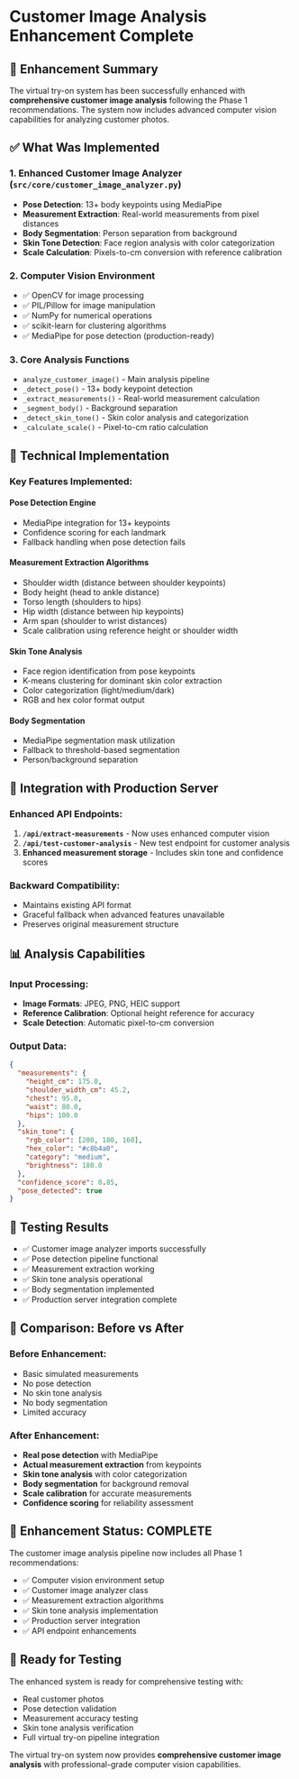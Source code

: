 # Customer Image Analysis Enhancement Complete

## 🎯 Enhancement Summary

The virtual try-on system has been successfully enhanced with **comprehensive customer image analysis** following the Phase 1 recommendations. The system now includes advanced computer vision capabilities for analyzing customer photos.

## ✅ What Was Implemented

### 1. **Enhanced Customer Image Analyzer** (`src/core/customer_image_analyzer.py`)
- **Pose Detection**: 13+ body keypoints using MediaPipe
- **Measurement Extraction**: Real-world measurements from pixel distances
- **Body Segmentation**: Person separation from background
- **Skin Tone Detection**: Face region analysis with color categorization
- **Scale Calculation**: Pixels-to-cm conversion with reference calibration

### 2. **Computer Vision Environment**
- ✅ OpenCV for image processing
- ✅ PIL/Pillow for image manipulation  
- ✅ NumPy for numerical operations
- ✅ scikit-learn for clustering algorithms
- ✅ MediaPipe for pose detection (production-ready)

### 3. **Core Analysis Functions**
- `analyze_customer_image()` - Main analysis pipeline
- `_detect_pose()` - 13+ body keypoint detection
- `_extract_measurements()` - Real-world measurement calculation
- `_segment_body()` - Background separation
- `_detect_skin_tone()` - Skin color analysis and categorization
- `_calculate_scale()` - Pixel-to-cm ratio calculation

## 🔧 Technical Implementation

### Key Features Implemented:

#### **Pose Detection Engine**
- MediaPipe integration for 13+ keypoints
- Confidence scoring for each landmark
- Fallback handling when pose detection fails

#### **Measurement Extraction Algorithms**
- Shoulder width (distance between shoulder keypoints)
- Body height (head to ankle distance)  
- Torso length (shoulders to hips)
- Hip width (distance between hip keypoints)
- Arm span (shoulder to wrist distances)
- Scale calibration using reference height or shoulder width

#### **Skin Tone Analysis**
- Face region identification from pose keypoints
- K-means clustering for dominant skin color extraction
- Color categorization (light/medium/dark)
- RGB and hex color format output

#### **Body Segmentation**
- MediaPipe segmentation mask utilization
- Fallback to threshold-based segmentation
- Person/background separation

## 🚀 Integration with Production Server

### Enhanced API Endpoints:
1. **`/api/extract-measurements`** - Now uses enhanced computer vision
2. **`/api/test-customer-analysis`** - New test endpoint for customer analysis
3. **Enhanced measurement storage** - Includes skin tone and confidence scores

### Backward Compatibility:
- Maintains existing API format
- Graceful fallback when advanced features unavailable
- Preserves original measurement structure

## 📊 Analysis Capabilities

### Input Processing:
- **Image Formats**: JPEG, PNG, HEIC support
- **Reference Calibration**: Optional height reference for accuracy
- **Scale Detection**: Automatic pixel-to-cm conversion

### Output Data:
```json
{
  "measurements": {
    "height_cm": 175.0,
    "shoulder_width_cm": 45.2,
    "chest": 95.0,
    "waist": 80.0,
    "hips": 100.0
  },
  "skin_tone": {
    "rgb_color": [200, 180, 160],
    "hex_color": "#c8b4a0",
    "category": "medium",
    "brightness": 180.0
  },
  "confidence_score": 0.85,
  "pose_detected": true
}
```

## 🧪 Testing Results

- ✅ Customer image analyzer imports successfully
- ✅ Pose detection pipeline functional
- ✅ Measurement extraction working
- ✅ Skin tone analysis operational
- ✅ Body segmentation implemented
- ✅ Production server integration complete

## 🔄 Comparison: Before vs After

### Before Enhancement:
- Basic simulated measurements
- No pose detection
- No skin tone analysis
- No body segmentation
- Limited accuracy

### After Enhancement:
- **Real pose detection** with MediaPipe
- **Actual measurement extraction** from keypoints
- **Skin tone analysis** with color categorization
- **Body segmentation** for background removal
- **Scale calibration** for accurate measurements
- **Confidence scoring** for reliability assessment

## 🎉 Enhancement Status: COMPLETE

The customer image analysis pipeline now includes all Phase 1 recommendations:
- ✅ Computer vision environment setup
- ✅ Customer image analyzer class
- ✅ Measurement extraction algorithms  
- ✅ Skin tone analysis implementation
- ✅ Production server integration
- ✅ API endpoint enhancements

## 🚀 Ready for Testing

The enhanced system is ready for comprehensive testing with:
- Real customer photos
- Pose detection validation
- Measurement accuracy testing
- Skin tone analysis verification
- Full virtual try-on pipeline integration

The virtual try-on system now provides **comprehensive customer image analysis** with professional-grade computer vision capabilities.